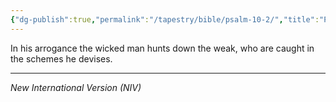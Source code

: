 ```yaml
---
{"dg-publish":true,"permalink":"/tapestry/bible/psalm-10-2/","title":"Psalm 10:2","tags":["bible"],"dgHomeLink":true,"dgShowLocalGraph":true,"dgEnableSearch":true}
---
```


In his arrogance the wicked man hunts down the weak, who are caught in the schemes he devises.

---
*New International Version (NIV)*